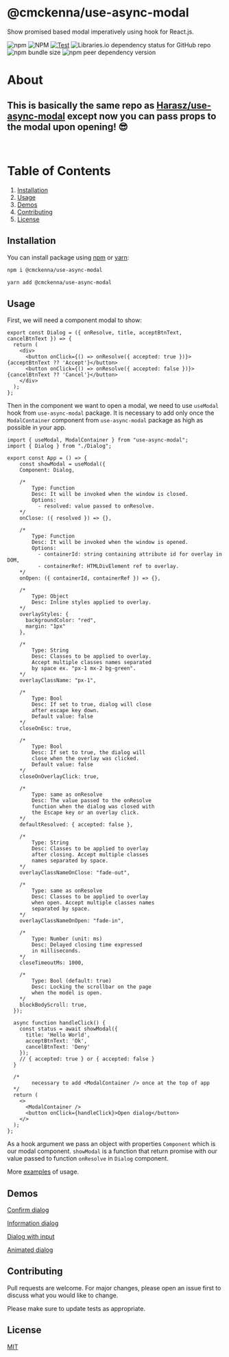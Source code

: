 # @cmckenna/use-async-modal

Show promised based modal imperatively using hook for React.js.

![npm](https://img.shields.io/npm/v/use-async-modal?style=flat-square) ![NPM](https://img.shields.io/npm/l/use-async-modal?style=flat-square) [![Test](https://github.com/cmcken22/use-async-modal/actions/workflows/test.yml/badge.svg?branch=main)](https://github.com/cmcken22/use-async-modal/actions/workflows/test.yml) ![Libraries.io dependency status for GitHub repo](https://img.shields.io/librariesio/github/cmcken22/use-async-modal?style=flat-square) ![npm bundle size](https://img.shields.io/bundlephobia/min/use-async-modal?style=flat-square) ![npm peer dependency version](https://img.shields.io/npm/dependency-version/use-async-modal/peer/react?style=flat-square)


# About
## This is basically the same repo as [Harasz/use-async-modal](https://github.com/Harasz/use-async-modal/blob/main/README.md) except now you can pass props to the modal upon opening! :sunglasses:

&nbsp;
&nbsp;

# Table of Contents

1. [Installation](#installation)
2. [Usage](#usage)
3. [Demos](#demos)
4. [Contributing](#contributing)
5. [License](#license)

## Installation

You can install package using [npm](https://www.npmjs.com/package/use-async-modal) or [yarn](https://yarnpkg.com/):

```bash
npm i @cmckenna/use-async-modal

yarn add @cmckenna/use-async-modal
```

## Usage

First, we will need a component modal to show:

```JSX
export const Dialog = ({ onResolve, title, acceptBtnText, cancelBtnText }) => {
  return (
    <div>
      <button onClick={() => onResolve({ accepted: true })}>{acceptBtnText ?? 'Accept'}</button>
      <button onClick={() => onResolve({ accepted: false })}>{cancelBtnText ?? 'Cancel'}</button>
    </div>
  );
};
```

Then in the component we want to open a modal, we need to use `useModal` hook from `use-async-modal` package. It is necessary to add only once the `ModalContainer` component from `use-async-modal` package as high as possible in your app.

```JSX
import { useModal, ModalContainer } from "use-async-modal";
import { Dialog } from "./Dialog";

export const App = () => {
    const showModal = useModal({
    Component: Dialog,

    /*
        Type: Function
        Desc: It will be invoked when the window is closed.
        Options:
          - resolved: value passed to onResolve.
    */
    onClose: ({ resolved }) => {},

    /*
        Type: Function
        Desc: It will be invoked when the window is opened.
        Options:
          - containerId: string containing attribute id for overlay in DOM,
          - containerRef: HTMLDivElement ref to overlay.
    */
    onOpen: ({ containerId, containerRef }) => {},

    /*
        Type: Object
        Desc: Inline styles applied to overlay.
    */
    overlayStyles: {
      backgroundColor: "red",
      margin: "1px"
    },

    /*
        Type: String
        Desc: Classes to be applied to overlay.
        Accept multiple classes names separated
        by space ex. "px-1 mx-2 bg-green".
    */
    overlayClassName: "px-1",

    /*
        Type: Bool
        Desc: If set to true, dialog will close
        after escape key down.
        Default value: false
    */
    closeOnEsc: true,

    /*
        Type: Bool
        Desc: If set to true, the dialog will
        close when the overlay was clicked.
        Default value: false
    */
    closeOnOverlayClick: true,

    /*
        Type: same as onResolve
        Desc: The value passed to the onResolve
        function when the dialog was closed with
        the Escape key or an overlay click.
    */
    defaultResolved: { accepted: false },

    /*
        Type: String
        Desc: Classes to be applied to overlay
        after closing. Accept multiple classes
        names separated by space.
    */
    overlayClassNameOnClose: "fade-out",

    /*
        Type: same as onResolve
        Desc: Classes to be applied to overlay
        when open. Accept multiple classes names
        separated by space.
    */
    overlayClassNameOnOpen: "fade-in",

    /*
        Type: Number (unit: ms)
        Desc: Delayed closing time expressed
        in milliseconds.
    */
    closeTimeoutMs: 1000,

    /*
        Type: Bool (default: true)
        Desc: Locking the scrollbar on the page
        when the model is open.
    */
    blockBodyScroll: true,
  });

  async function handleClick() {
    const status = await showModal({ 
      title: 'Hello World',
      acceptBtnText: 'Ok',
      cancelBtnText: 'Deny'
    });
    // { accepted: true } or { accepted: false }
  }

  /*
        necessary to add <ModalContainer /> once at the top of app
  */
  return (
    <>
      <ModalContainer />
      <button onClick={handleClick}>Open dialog</button>
    </>
  );
};

```

As a hook argument we pass an object with properties `Component` which is our modal component. `showModal` is a function that return promise with our value passed to function `onResolve` in `Dialog` component.

More [examples](https://github.com/Harasz/use-async-modal/tree/main/examples) of usage.

## Demos

[Confirm dialog](https://codesandbox.io/s/use-async-modal-confirm-dialog-lbb7l)

[Information dialog](https://codesandbox.io/s/use-async-modal-information-dialog-nsrpe)

[Dialog with input](https://codesandbox.io/s/use-async-modal-dialog-with-input-jxobn)

[Animated dialog](https://codesandbox.io/s/use-async-modal-animated-dialog-808yp)

## Contributing

Pull requests are welcome. For major changes, please open an issue first to discuss what you would like to change.

Please make sure to update tests as appropriate.

## License

[MIT](https://github.com/cmcken22/use-async-modal/blob/main/LICENSE)
